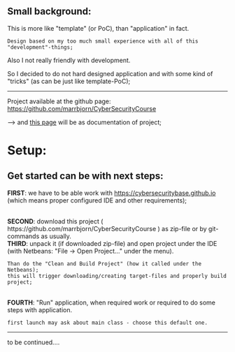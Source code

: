 Small background:
-----------------

This is more like "template" (or PoC), than "application" in fact.

    Design based on my too much small experience with all of this "development"-things;

Also I not really friendly with development.

So I decided to do not hard designed application and with some kind of "tricks" (as can be just like template-PoC);

-------

Project available at the github page: https://github.com/marrbjorn/CyberSecurityCourse

--> and <a href="https://github.com/marrbjorn/documentation/tree/master/F-Secure%20Cyber%20Security%20Base%20MOOC.fi%20-First%20Project">this page</a> will be as documentation of project;


Setup:
======
Get started can be with next steps:
-----------------------------------

<b>FIRST</b>: we have to be able work with https://cybersecuritybase.github.io (which means proper configured IDE and other requirements);

<br />
<strong>SECOND</strong>: download this project ( https://github.com/marrbjorn/CyberSecurityCourse ) as zip-file or by git-commands as usually.

<br />
<b>THIRD</b>: unpack it (if downloaded zip-file) and open project under the IDE (with Netbeans: "File -> Open Project..." under the menu).
   
    Than do the "Clean and Build Project" (how it called under the Netbeans);
    this will trigger downloading/creating target-files and properly build project;

<br />
<strong>FOURTH</strong>: "Run" application, when required work or required to do some steps with application.

    first launch may ask about main class - choose this default one.
    
<hr />
to be continued....
